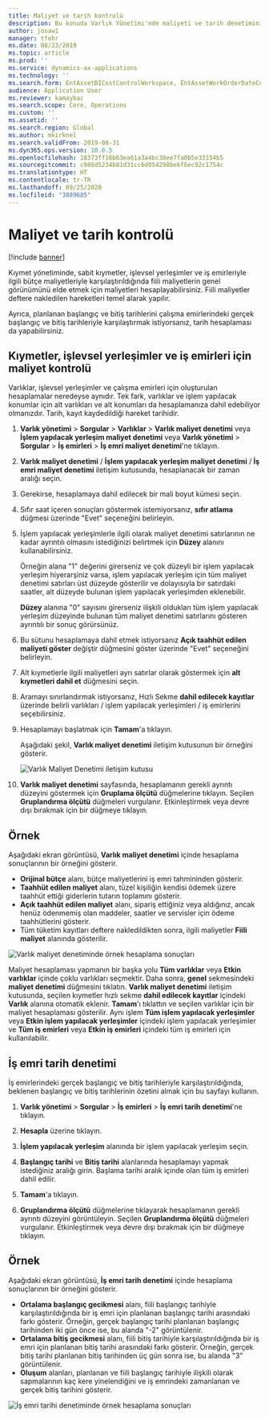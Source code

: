 ```yaml
---
title: Maliyet ve tarih kontrolü
description: Bu konuda Varlık Yönetimi'nde maliyeti ve tarih denetimini açıklanmaktadır.
author: josaw1
manager: tfehr
ms.date: 08/23/2019
ms.topic: article
ms.prod: ''
ms.service: dynamics-ax-applications
ms.technology: ''
ms.search.form: EntAssetBICostControlWorkspace, EntAssetWorkOrderDateControl, EntAssetWorkOrderForecastCostInfoPart, EntAssetMaintenanceCostTrans, EntAssetWorkOrderDateControlCalcDialog, EntAssetCostControl, EntAssetCostObjectCalendar, EntAssetWorkOrderCostInfoPart
audience: Application User
ms.reviewer: kamaybac
ms.search.scope: Core, Operations
ms.custom: ''
ms.assetid: ''
ms.search.region: Global
ms.author: mkirknel
ms.search.validFrom: 2019-08-31
ms.dyn365.ops.version: 10.0.5
ms.openlocfilehash: 18373ff16b63ea61a3a4bc38ee7fa0b5e33154b5
ms.sourcegitcommit: c986d5234b81d31cc6d054298be6f6ec92c1754c
ms.translationtype: HT
ms.contentlocale: tr-TR
ms.lasthandoff: 09/25/2020
ms.locfileid: "3889685"
---
```

# <a name="cost-and-date-control"></a>Maliyet ve tarih kontrolü

[!include [banner](../../includes/banner.md)]

 

Kıymet yönetiminde, sabit kıymetler, işlevsel yerleşimler ve iş emirleriyle ilgili bütçe maliyetleriyle karşılaştırıldığında fiili maliyetlerin genel görünümünü elde etmek için maliyetleri hesaplayabilirsiniz. Fiili maliyetler deftere nakledilen hareketleri temel alarak yapılır. 

Ayrıca, planlanan başlangıç ve bitiş tarihlerini çalışma emirlerindeki gerçek başlangıç ve bitiş tarihleriyle karşılaştırmak istiyorsanız, tarih hesaplaması da yapabilirsiniz.

## <a name="cost-control-for-assets-functional-locations-and-work-orders"></a>Kıymetler, işlevsel yerleşimler ve iş emirleri için maliyet kontrolü

Varlıklar, işlevsel yerleşimler ve çalışma emirleri için oluşturulan hesaplamalar neredeyse aynıdır. Tek fark, varlıklar ve işlem yapılacak konumlar için alt varlıkları ve alt konumları da hesaplamanıza dahil edebiliyor olmanızdır. Tarih, kayıt kaydedildiği hareket tarihidir.

1. **Varlık yönetimi** > **Sorgular** > **Varlıklar** > **Varlık maliyet denetimi** veya **İşlem yapılacak yerleşim maliyet denetimi** veya **Varlık yönetimi** > **Sorgular** > **İş emirleri** > **İş emri maliyet denetimi**'ne tıklayın.

2. **Varlık maliyet denetimi** / **İşlem yapılacak yerleşim maliyet denetimi** / **İş emri maliyet denetimi** iletişim kutusunda, hesaplanacak bir zaman aralığı seçin.

3. Gerekirse, hesaplamaya dahil edilecek bir mali boyut kümesi seçin.

4. Sıfır saat içeren sonuçları göstermek istemiyorsanız, **sıfır atlama** düğmesi üzerinde "Evet" seçeneğini belirleyin.

5. İşlem yapılacak yerleşimlerle ilgili olarak maliyet denetimi satırlarının ne kadar ayrıntılı olmasını istediğinizi belirtmek için **Düzey** alanını kullanabilirsiniz. 

    Örneğin alana "1" değerini girerseniz ve çok düzeyli bir işlem yapılacak yerleşim hiyerarşiniz varsa, işlem yapılacak yerleşim için tüm maliyet denetimi satırları üst düzeyde gösterilir ve dolayısıyla bir satırdaki saatler, alt düzeyde bulunan işlem yapılacak yerleşimden eklenebilir. 
    
    **Düzey** alanına "0" sayısını girerseniz ilişkili oldukları tüm işlem yapılacak yerleşim düzeyinde bulunan tüm maliyet denetimi satırlarını gösteren ayrıntılı bir sonuç görürsünüz.

6. Bu sütunu hesaplamaya dahil etmek istiyorsanız **Açık taahhüt edilen maliyeti göster** değiştir düğmesini göster üzerinde "Evet" seçeneğini belirleyin.

7. Alt kıymetlerle ilgili maliyetleri ayrı satırlar olarak göstermek için **alt kıymetleri dahil et** düğmesini seçin.

8. Aramayı sınırlandırmak istiyorsanız, Hızlı Sekme **dahil edilecek kayıtlar** üzerinde belirli varlıkları / işlem yapılacak yerleşimleri / iş emirlerini seçebilirsiniz.

9. Hesaplamayı başlatmak için **Tamam**'a tıklayın.

    Aşağıdaki şekil, **Varlık maliyet denetimi** iletişim kutusunun bir örneğini gösterir.

    ![Varlık Maliyet Denetimi iletişim kutusu](media/01-controlling-and-reporting.png)

10. **Varlık maliyet denetimi** sayfasında, hesaplamanın gerekli ayrıntı düzeyini göstermek için **Gruplama ölçütü** düğmelerine tıklayın. Seçilen **Gruplandırma ölçütü** düğmeleri vurgulanır. Etkinleştirmek veya devre dışı bırakmak için bir düğmeye tıklayın.

## <a name="example"></a>Örnek

Aşağıdaki ekran görüntüsü, **Varlık maliyet denetimi** içinde hesaplama sonuçlarının bir örneğini gösterir.

- **Orijinal bütçe** alanı, bütçe maliyetlerini iş emri tahmininden gösterir. 
- **Taahhüt edilen maliyet** alanı, tüzel kişiliğin kendisi ödemek üzere taahhüt ettiği giderlerin tutarın toplamını gösterir. 
- **Açık taahhüt edilen maliyet** alanı, sipariş ettiğiniz veya aldığınız, ancak henüz ödenmemiş olan maddeler, saatler ve servisler için ödeme taahhütlerini gösterir. 
- Tüm tüketim kayıtları deftere nakledildikten sonra, ilgili maliyetler **Fiili maliyet** alanında gösterilir.

![Varlık maliyet denetiminde örnek hesaplama sonuçları](media/02-controlling-and-reporting.png)

Maliyet hesaplaması yapmanın bir başka yolu **Tüm varlıklar** veya **Etkin varlıklar** içinde çoklu varlıkları seçmektir. Daha sonra, **genel** sekmesindeki **maliyet denetimi** düğmesini tıklatın. **Varlık maliyet denetimi** iletişim kutusunda, seçilen kıymetler hızlı sekme **dahil edilecek kayıtlar** içindeki **Varlık** alanına otomatik eklenir. **Tamam**'ı tıklattın ve seçilen varlıklar için bir maliyet hesaplaması gösterilir. Aynı işlem **Tüm işlem yapılacak yerleşimler** veya **Etkin işlem yapılacak yerleşimler** içindeki işlem yapılacak yerleşimler ve **Tüm iş emirleri** veya **Etkin iş emirleri** içindeki tüm iş emirleri için kullanılabilir.


## <a name="work-order-date-control"></a>İş emri tarih denetimi

İş emirlerindeki gerçek başlangıç ve bitiş tarihleriyle karşılaştırıldığında, beklenen başlangıç ve bitiş tarihlerinin özetini almak için bu sayfayı kullanın.

1. **Varlık yönetimi** > **Sorgular** > **İş emirleri** > **İş emri tarih denetimi**'ne tıklayın.

2. **Hesapla** üzerine tıklayın.

3. **İşlem yapılacak yerleşim** alanında bir işlem yapılacak yerleşim seçin.

4. **Başlangıç tarihi** ve **Bitiş tarihi** alanlarında hesaplamayı yapmak istediğiniz aralığı girin. Başlama tarihi aralık içinde olan tüm iş emirleri dahil edilir.

5. **Tamam**'a tıklayın.

6. **Gruplandırma ölçütü** düğmelerine tıklayarak hesaplamanın gerekli ayrıntı düzeyini görüntüleyin. Seçilen **Gruplandırma ölçütü** düğmeleri vurgulanır. Etkinleştirmek veya devre dışı bırakmak için bir düğmeye tıklayın.

## <a name="example"></a>Örnek

Aşağıdaki ekran görüntüsü, **İş emri tarih denetimi** içinde hesaplama sonuçlarının bir örneğini gösterir.

- **Ortalama başlangıç gecikmesi** alanı, fiili başlangıç tarihiyle karşılaştırıldığında bir iş emri için planlanan başlangıç tarihi arasındaki farkı gösterir. Örneğin, gerçek başlangıç tarihi planlanan başlangıç tarihinden iki gün önce ise, bu alanda "-2" görüntülenir.  
- **Ortalama bitiş gecikmesi** alanı, fiili bitiş tarihiyle karşılaştırıldığında bir iş emri için planlanan bitiş tarihi arasındaki farkı gösterir. Örneğin, gerçek bitiş tarihi planlanan bitiş tarihinden üç gün sonra ise, bu alanda "3" görüntülenir.  
- **Oluşum** alanları, planlanan ve fiili başlangıç tarihiyle ilişkili olarak sapmalarının kaç kere yinelendiğini ve iş emrindeki zamanlanan ve gerçek bitiş tarihini gösterir.

![İş emri tarihi denetiminde örnek hesaplama sonuçları](media/03-controlling-and-reporting.png)


